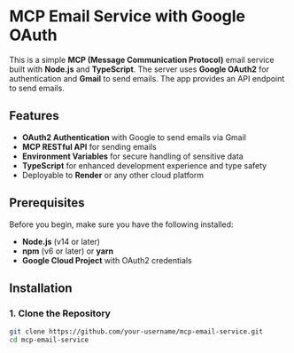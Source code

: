 # MCP Email Service with Google OAuth

This is a simple **MCP (Message Communication Protocol)** email service built with **Node.js** and **TypeScript**. The server uses **Google OAuth2** for authentication and **Gmail** to send emails. The app provides an API endpoint to send emails.

## Features

- **OAuth2 Authentication** with Google to send emails via Gmail
- **MCP RESTful API** for sending emails
- **Environment Variables** for secure handling of sensitive data
- **TypeScript** for enhanced development experience and type safety
- Deployable to **Render** or any other cloud platform

## Prerequisites

Before you begin, make sure you have the following installed:
- **Node.js** (v14 or later)
- **npm** (v6 or later) or **yarn**
- **Google Cloud Project** with OAuth2 credentials

## Installation

### 1. Clone the Repository

```bash
git clone https://github.com/your-username/mcp-email-service.git
cd mcp-email-service
